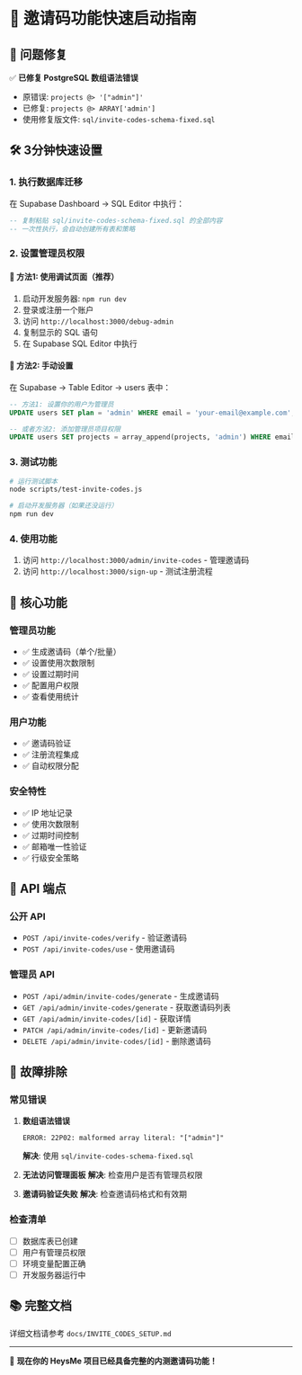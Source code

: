 # 🚀 邀请码功能快速启动指南

## 📝 问题修复

✅ **已修复 PostgreSQL 数组语法错误**
- 原错误: `projects @> '["admin"]'` 
- 已修复: `projects @> ARRAY['admin']`
- 使用修复版文件: `sql/invite-codes-schema-fixed.sql`

## 🛠️ 3分钟快速设置

### 1. 执行数据库迁移
在 Supabase Dashboard → SQL Editor 中执行：

```sql
-- 复制粘贴 sql/invite-codes-schema-fixed.sql 的全部内容
-- 一次性执行，会自动创建所有表和策略
```

### 2. 设置管理员权限

#### 🔧 方法1: 使用调试页面（推荐）
1. 启动开发服务器: `npm run dev`
2. 登录或注册一个账户
3. 访问 `http://localhost:3000/debug-admin`
4. 复制显示的 SQL 语句
5. 在 Supabase SQL Editor 中执行

#### 📝 方法2: 手动设置
在 Supabase → Table Editor → users 表中：

```sql
-- 方法1: 设置你的用户为管理员
UPDATE users SET plan = 'admin' WHERE email = 'your-email@example.com';

-- 或者方法2: 添加管理员项目权限
UPDATE users SET projects = array_append(projects, 'admin') WHERE email = 'your-email@example.com';
```

### 3. 测试功能
```bash
# 运行测试脚本
node scripts/test-invite-codes.js

# 启动开发服务器（如果还没运行）
npm run dev
```

### 4. 使用功能
1. 访问 `http://localhost:3000/admin/invite-codes` - 管理邀请码
2. 访问 `http://localhost:3000/sign-up` - 测试注册流程

## 🎯 核心功能

### 管理员功能
- ✅ 生成邀请码（单个/批量）
- ✅ 设置使用次数限制
- ✅ 设置过期时间
- ✅ 配置用户权限
- ✅ 查看使用统计

### 用户功能  
- ✅ 邀请码验证
- ✅ 注册流程集成
- ✅ 自动权限分配

### 安全特性
- ✅ IP 地址记录
- ✅ 使用次数限制
- ✅ 过期时间控制
- ✅ 邮箱唯一性验证
- ✅ 行级安全策略

## 🔧 API 端点

### 公开 API
- `POST /api/invite-codes/verify` - 验证邀请码
- `POST /api/invite-codes/use` - 使用邀请码

### 管理员 API
- `POST /api/admin/invite-codes/generate` - 生成邀请码
- `GET /api/admin/invite-codes/generate` - 获取邀请码列表
- `GET /api/admin/invite-codes/[id]` - 获取详情
- `PATCH /api/admin/invite-codes/[id]` - 更新邀请码
- `DELETE /api/admin/invite-codes/[id]` - 删除邀请码

## 🐛 故障排除

### 常见错误
1. **数组语法错误**
   ```
   ERROR: 22P02: malformed array literal: "["admin"]"
   ```
   **解决**: 使用 `sql/invite-codes-schema-fixed.sql`

2. **无法访问管理面板**
   **解决**: 检查用户是否有管理员权限

3. **邀请码验证失败**
   **解决**: 检查邀请码格式和有效期

### 检查清单
- [ ] 数据库表已创建
- [ ] 用户有管理员权限
- [ ] 环境变量配置正确
- [ ] 开发服务器运行中

## 📚 完整文档
详细文档请参考 `docs/INVITE_CODES_SETUP.md`

---

🎉 **现在你的 HeysMe 项目已经具备完整的内测邀请码功能！**
